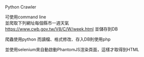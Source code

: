Python Crawler

可使用command line  
並爬取下列網址每個縣市一週天氣
https://www.cwb.gov.tw/V8/C/W/week.html
並儲存到DB

爬蟲使用python
而讀檔、格式修改、存入DB則使用php

並使用selenium來自動啟動PhantomJS渲染頁面，這樣才取得到HTML
